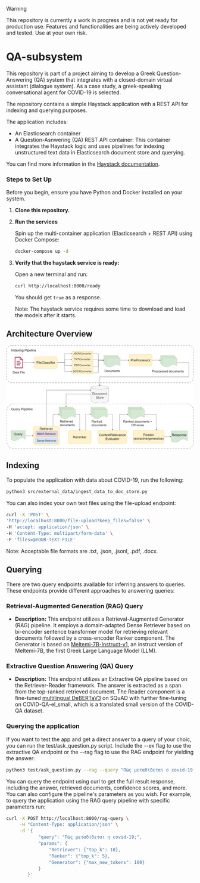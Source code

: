 > [!WARNING]
> This repository is currently a work in progress and is not yet ready for production use. Features and functionalities are being actively developed and tested. Use at your own risk.

# QA-subsystem

This repository is part of a project aiming to develop a Greek Question-Answering (QA) system that integrates with a closed-domain virtual assistant (dialogue system). As a case study, a greek-speaking conversational agent for COVID-19 is selected.

The repository contains a simple Haystack application with a REST API for indexing and querying purposes.

The application includes:

- An Elasticsearch container
- A Question-Asnwering (QA) REST API container: This container integrates the Haystack logic and uses pipelines for indexing unstructured text data in Elasticsearch document store and querying.

You can find more information in the [Haystack documentation](https://docs.haystack.deepset.ai/v1.25/docs/intro).

### Steps to Set Up

Before you begin, ensure you have Python and Docker installed on your system. 

1. **Clone this repository.**

2. **Run the services**

    Spin up the multi-container application (Elasticsearch + REST API) using Docker Compose:

    ```bash
    docker-compose up -d
    ```

4. **Verify that the haystack service is ready:**

    Open a new terminal and run:

    ```bash
    curl http://localhost:8000/ready
    ```

    You should get `true` as a response.

    Note: The haystack service requires some time to download and load the models after it starts.

## Architecture Overview
![alt text](https://github.com/PanosGriziotis/QA-subsystem-thesis/blob/main/qa_system_architecture_overview.png?raw=true)

## Indexing

To populate the application with data about COVID-19, run the following:

```bash
python3 src/external_data/ingest_data_to_doc_store.py
```

You can also index your own text files using the file-upload endpoint:

```bash
curl -X 'POST' \
'http://localhost:8000/file-upload?keep_files=false' \
-H 'accept: application/json' \
-H 'Content-Type: multipart/form-data' \
-F 'files=@YOUR-TEXT-FILE'
```

Note: Acceptable file formats are .txt, .json, .jsonl, .pdf, .docx.

## Querying

There are two query endpoints available for inferring answers to queries. These endpoints provide different approaches to answering queries:

### Retrieval-Augmented Generation (RAG) Query

- **Description:** This endpoint utilizes a Retrieval-Augmented Generator (RAG) pipeline. It employs a domain-adapted Dense Retriever based on bi-encoder sentence transformer model for retrieving relevant documents followed by a cross-encoder Ranker component. The Generator is based on [Meltemi-7B-Instruct-v1](https://huggingface.co/ilsp/Meltemi-7B-Instruct-v1), an instruct version of Meltemi-7B, the first Greek Large Language Model (LLM).

### Extractive Question Answering (QA) Query

- **Description:** This endpoint utilizes an Extractive QA pipeline based on the Retriever-Reader framework. The answer is extracted as a span from the top-ranked retrieved document. The Reader component is a fine-tuned [multilingual DeBERTaV3](https://huggingface.co/microsoft/mdeberta-v3-base) on SQuAD with further fine-tuning on COVID-QA-el_small, which is a translated small version of the COVID-QA dataset.

### Querying the application

If you want to test the app and get a direct answer to a query of your choic, you can run the test/ask_question.py script. Include the --ex flag to use the extractive QA endpoint or the --rag flag to use the RAG endpoint for yielding the answer:

```bash
python3 test/ask_question.py --rag --query "Πώς μεταδίδεται ο covid-19;"
```

You can query the endpoint using curl to get the full result response, including the answer, retrieved documents, confidence scores, and more. You can also configure the pipeline's parameters as you wish. For example, to query the application using the RAG query pipeline with specific parameters run:

```bash
curl -X POST http://localhost:8000/rag-query \
     -H "Content-Type: application/json" \
     -d '{
            "query": "Πώς μεταδίδεται η covid-19;", 
            "params": {
                "Retriever": {"top_k": 10}, 
                "Ranker": {"top_k": 5}, 
                "Generator": {"max_new_tokens": 100}
            }
        }'
```
